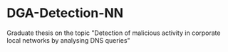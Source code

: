 # DGA-Detection-NN
Graduate thesis on the topic "Detection of malicious activity in corporate local networks by analysing DNS queries"
